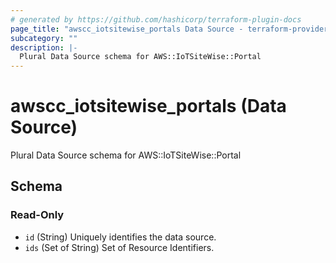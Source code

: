 ```yaml
---
# generated by https://github.com/hashicorp/terraform-plugin-docs
page_title: "awscc_iotsitewise_portals Data Source - terraform-provider-awscc"
subcategory: ""
description: |-
  Plural Data Source schema for AWS::IoTSiteWise::Portal
---
```


# awscc_iotsitewise_portals (Data Source)

Plural Data Source schema for AWS::IoTSiteWise::Portal



<!-- schema generated by tfplugindocs -->
## Schema

### Read-Only

- `id` (String) Uniquely identifies the data source.
- `ids` (Set of String) Set of Resource Identifiers.


